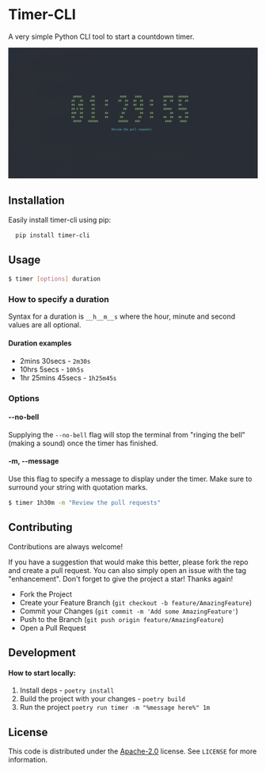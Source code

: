 # Timer-CLI

A very simple Python CLI tool to start a countdown timer.

![Example sreenshot](https://raw.githubusercontent.com/1Blademaster/timer-cli/main/images/screenshot.png)

## Installation

Easily install timer-cli using pip:

```bash
  pip install timer-cli
```

## Usage

```bash
$ timer [options] duration
```

### How to specify a duration

Syntax for a duration is `__h__m__s` where the hour, minute and second values are all optional.

#### Duration examples

- 2mins 30secs - `2m30s`
- 10hrs 5secs - `10h5s`
- 1hr 25mins 45secs - `1h25m45s`

### Options

#### --no-bell

Supplying the `--no-bell` flag will stop the terminal from "ringing the bell" (making a sound) once the timer has finished.

#### -m, --message

Use this flag to specify a message to display under the timer. Make sure to surround your string with quotation marks.

```bash
$ timer 1h30m -m "Review the pull requests"
```

## Contributing

Contributions are always welcome!

If you have a suggestion that would make this better, please fork the repo and create a pull request. You can also simply open an issue with the tag "enhancement". Don't forget to give the project a star! Thanks again!

- Fork the Project
- Create your Feature Branch (`git checkout -b feature/AmazingFeature`)
- Commit your Changes (`git commit -m 'Add some AmazingFeature'`)
- Push to the Branch (`git push origin feature/AmazingFeature`)
- Open a Pull Request

## Development

#### How to start locally:
1) Install deps - `poetry install`
2) Build the project with your changes - `poetry build`
2) Run the project `poetry run timer -m "%message here%" 1m`

## License

This code is distributed under the [Apache-2.0](https://choosealicense.com/licenses/apache-2.0/) license. See `LICENSE` for more information.

```

```
